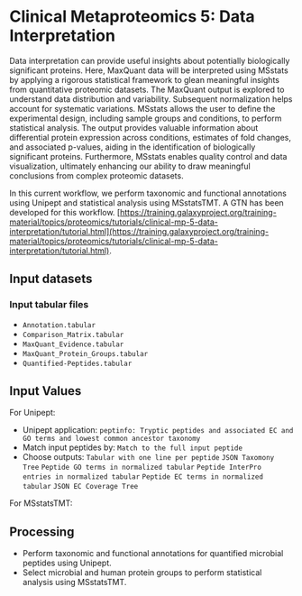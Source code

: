 # Clinical Metaproteomics 5: Data Interpretation
Data interpretation can provide useful insights about potentially biologically significant proteins. Here, MaxQuant data will be interpreted using MSstats by applying a rigorous statistical framework to glean meaningful insights from quantitative proteomic datasets. The MaxQuant output is explored to understand data distribution and variability. Subsequent normalization helps account for systematic variations. MSstats allows the user to define the experimental design, including sample groups and conditions, to perform statistical analysis. The output provides valuable information about differential protein expression across conditions, estimates of fold changes, and associated p-values, aiding in the identification of biologically significant proteins. Furthermore, MSstats enables quality control and data visualization, ultimately enhancing our ability to draw meaningful conclusions from complex proteomic datasets.

In this current workflow, we perform taxonomic and functional annotations using Unipept and statistical analysis using MSstatsTMT. A GTN has been developed for this workflow.
[https://training.galaxyproject.org/training-material/topics/proteomics/tutorials/clinical-mp-5-data-interpretation/tutorial.html](https://training.galaxyproject.org/training-material/topics/proteomics/tutorials/clinical-mp-5-data-interpretation/tutorial.html).

## Input datasets

### Input tabular files
- `Annotation.tabular`
- `Comparison_Matrix.tabular`
- `MaxQuant_Evidence.tabular`
- `MaxQuant_Protein_Groups.tabular`
- `Quantified-Peptides.tabular`

## Input Values

For Unipept:
- Unipept application: `peptinfo: Tryptic peptides and associated EC and GO terms and lowest common ancestor taxonomy`
- Match input peptides by: `Match to the full input peptide`
- Choose outputs: `Tabular with one line per peptide` `JSON Taxomony Tree` `Peptide GO terms in normalized tabular` `Peptide InterPro entries in normalized tabular` `Peptide EC terms in normalized tabular` `JSON EC Coverage Tree`

For MSstatsTMT:


## Processing
- Perform taxonomic and functional annotations for quantified microbial peptides using Unipept.
- Select microbial and human protein groups to perform statistical analysis using MSstatsTMT.
